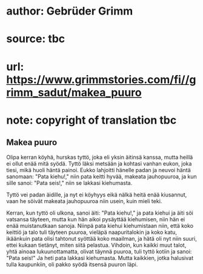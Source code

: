 # author: Gebrüder Grimm
# source: tbc
# url: https://www.grimmstories.com/fi//grimm_sadut/makea_puuro
# note: copyright of translation tbc

## Makea puuro 

Olipa kerran köyhä, hurskas tyttö, joka eli yksin äitinsä kanssa, mutta
heillä ei ollut enää mitä syödä. Tyttö läksi metsään ja kohtasi vanhan
eukon, joka tiesi, mikä huoli häntä painoi. Eukko lahjoitti hänelle
padan ja neuvoi häntä sanomaan: "Pata kiehu!," niin pata keitti hyvää,
makeata jauhopuuroa, ja kun sille sanoi: "Pata seis!," niin se lakkasi
kiehumasta.

Tyttö vei padan äidille, ja nyt ei köyhyys eikä nälkä heitä enää
kiusannut, vaan he söivät makeata jauhopuuroa niin usein, kuin mieli
teki.

Kerran, kun tyttö oli ulkona, sanoi äiti: "Pata kiehu!," ja pata
kiehui ja äiti söi vatsansa täyteen, mutta kun hän aikoi pysäyttää
kiehumisen, niin hän ei enää muistanutkaan sanoja. Niinpä pata kiehui
kiehumistaan niin, että koko keittiö ja talo tuli täyteen puuroa,
vieläpä naapuritalokin ja koko katu, ikäänkuin pata olisi tahtonut
syöttää koko maailman, ja hätä oli nyt niin suuri, ettei kukaan
tietänyt, miten siitä pelastua. Vihdoin, kun kaikki muut talot, yhtä
ainoaa lukuunottamatta, olivat täynnä puuroa, tuli tyttö kotiin ja
sanoi: "Pata seis!" Ja heti pata lakkasi kiehumasta. Mutta kaikkien,
jotka halusivat tulla kaupunkiin, oli pakko syödä itsensä puuron läpi.
